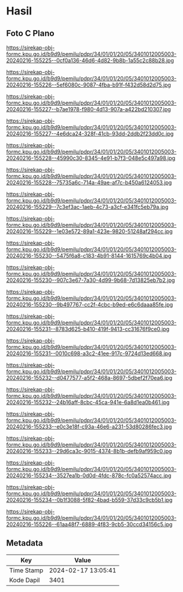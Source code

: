 # Hasil

## Foto C Plano

https://sirekap-obj-formc.kpu.go.id/b9d9/pemilu/pdpr/34/01/01/20/05/3401012005003-20240216-155225--0cf0a136-46d6-4d82-9b8b-1a55c2c88b28.jpg

https://sirekap-obj-formc.kpu.go.id/b9d9/pemilu/pdpr/34/01/01/20/05/3401012005003-20240216-155226--5ef6080c-9087-4fba-b91f-f432d58d2d75.jpg

https://sirekap-obj-formc.kpu.go.id/b9d9/pemilu/pdpr/34/01/01/20/05/3401012005003-20240216-155227--b7ae1978-f980-4d13-907a-a422bd210307.jpg

https://sirekap-obj-formc.kpu.go.id/b9d9/pemilu/pdpr/34/01/01/20/05/3401012005003-20240216-155227--4e6dca24-328f-41cb-93dd-2ddb2f23dd0c.jpg

https://sirekap-obj-formc.kpu.go.id/b9d9/pemilu/pdpr/34/01/01/20/05/3401012005003-20240216-155228--45990c30-8345-4e91-b7f3-048e5c497a98.jpg

https://sirekap-obj-formc.kpu.go.id/b9d9/pemilu/pdpr/34/01/01/20/05/3401012005003-20240216-155228--75735a6c-714a-49ae-af7c-b450a6124053.jpg

https://sirekap-obj-formc.kpu.go.id/b9d9/pemilu/pdpr/34/01/01/20/05/3401012005003-20240216-155229--7c3ef3ac-1aeb-4c73-a3cf-e341fc5eb79a.jpg

https://sirekap-obj-formc.kpu.go.id/b9d9/pemilu/pdpr/34/01/01/20/05/3401012005003-20240216-155229--1e03e572-89a1-423e-9820-51248af294cc.jpg

https://sirekap-obj-formc.kpu.go.id/b9d9/pemilu/pdpr/34/01/01/20/05/3401012005003-20240216-155230--5475f6a8-c183-4b91-8144-1615769c4b04.jpg

https://sirekap-obj-formc.kpu.go.id/b9d9/pemilu/pdpr/34/01/01/20/05/3401012005003-20240216-155230--907c3e67-7a30-4d99-9b68-7d13825eb7b2.jpg

https://sirekap-obj-formc.kpu.go.id/b9d9/pemilu/pdpr/34/01/01/20/05/3401012005003-20240216-155230--9b497767-cc2f-4cbc-b9ed-e6c6daaa85fe.jpg

https://sirekap-obj-formc.kpu.go.id/b9d9/pemilu/pdpr/34/01/01/20/05/3401012005003-20240216-155231--8783d625-b410-419f-9413-cc31676f9ce0.jpg

https://sirekap-obj-formc.kpu.go.id/b9d9/pemilu/pdpr/34/01/01/20/05/3401012005003-20240216-155231--0010c698-a3c2-41ee-917c-9724d13ed668.jpg

https://sirekap-obj-formc.kpu.go.id/b9d9/pemilu/pdpr/34/01/01/20/05/3401012005003-20240216-155232--d0477577-a5f2-468a-8697-5dbef2f70ea6.jpg

https://sirekap-obj-formc.kpu.go.id/b9d9/pemilu/pdpr/34/01/01/20/05/3401012005003-20240216-155232--24b16aff-8cbc-45ca-941e-6a8d1ea0b461.jpg

https://sirekap-obj-formc.kpu.go.id/b9d9/pemilu/pdpr/34/01/01/20/05/3401012005003-20240216-155233--e0c3e18f-c93a-46e6-a231-53d80286fec3.jpg

https://sirekap-obj-formc.kpu.go.id/b9d9/pemilu/pdpr/34/01/01/20/05/3401012005003-20240216-155233--29d6ca3c-9015-4374-8b1b-defb9af959c0.jpg

https://sirekap-obj-formc.kpu.go.id/b9d9/pemilu/pdpr/34/01/01/20/05/3401012005003-20240216-155234--3527ea1b-0d0d-4fdc-878c-fc0a52574acc.jpg

https://sirekap-obj-formc.kpu.go.id/b9d9/pemilu/pdpr/34/01/01/20/05/3401012005003-20240216-155234--0b1f3088-5f82-4bad-b559-37d33c9cb5b1.jpg

https://sirekap-obj-formc.kpu.go.id/b9d9/pemilu/pdpr/34/01/01/20/05/3401012005003-20240216-155226--61aa48f7-6889-4f83-9cb5-30ccd34156c5.jpg


## Metadata

| Key        | Value               |
| ---------- | ------------------- |
| Time Stamp | 2024-02-17 13:05:41 |
| Kode Dapil | 3401                |



